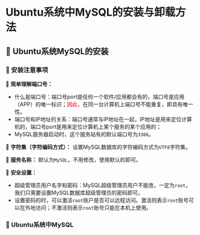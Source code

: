 
# Ubuntu系统中MySQL的安装与卸载方法

## 📘 Ubuntu系统MySQL的安装

### 📖 安装注意事项

🔖 **简单理解端口号：**
- 什么是端口号：端口号port是任何一个软件/应用都会有的，端口号是应用（APP）的唯一标识；<font color="red">因此，</font>在同一台计算机上端口号不能重复，即具有唯一性。
- 端口号和IP地址的关系：端口号通常与IP地址在一起，IP地址是用来定位计算机的，端口号port是用来定位计算机上某个服务的某个应用的；
- MySQL服务器启动时，这个服务站有的默认端口号为`3306`。


🔖 **字符集（字符编码方式）：** 设置MySQL数据库的字符编码方式为`UTF8`字符集。

🔖 **服务名称：** 默认为`MySQL`，不用修改，使用默认的即可。


🔖 **安全设置：**
- 超级管理员用户名字和密码：MySQL超级管理员用户不能改，一定为`root`，我们只需要设置MySQL数据库超级管理员的密码即可。
- 设置密码的时，可以激活`root`账户是否可以远程访问。激活则表示`root`账号可以在外地访问；不激活则表示`root`账号只能在本机上使用。

### 📖 Ubuntu系统中MySQL
